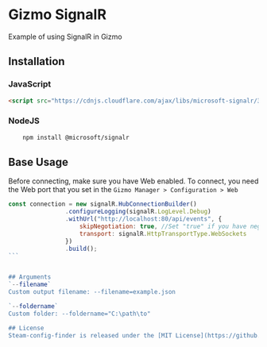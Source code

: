 # Gizmo SignalR

Example of using SignalR in Gizmo

## Installation

### JavaScript

```html
<script src="https://cdnjs.cloudflare.com/ajax/libs/microsoft-signalr/3.1.7/signalr.min.js"></script>
```

### NodeJS

```bash
    npm install @microsoft/signalr
```

## Base Usage

Before connecting, make sure you have Web enabled.
To connect, you need the Web port that you set in the `Gizmo Manager > Configuration > Web`

````js
const connection = new signalR.HubConnectionBuilder()
                .configureLogging(signalR.LogLevel.Debug)
                .withUrl("http://localhost:80/api/events", {
                    skipNegotiation: true, //Set "true" if you have negotiation troubles
                    transport: signalR.HttpTransportType.WebSockets
                })
                .build();
```


## Arguments
`--filename`
Custom output filename: --filename=example.json

`--foldername`
Custom folder: --foldername="C:\path\to"

## License
Steam-config-finder is released under the [MIT License](https://github.com/KeZA3D/ggizmo-api/blob/main/LICENSE)
````

